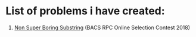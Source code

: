 # List of problems i have created:
1. [Non Super Boring Substring](https://algo.codemarshal.org/contests/bacsrpc18/problems/D) (BACS RPC Online Selection Contest 2018)
